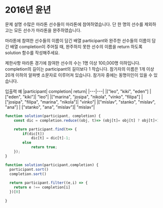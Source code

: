 
# 2016년 윤년

문제 설명
수많은 마라톤 선수들이 마라톤에 참여하였습니다. 단 한 명의 선수를 제외하고는 모든 선수가 마라톤을 완주하였습니다.

마라톤에 참여한 선수들의 이름이 담긴 배열 participant와 완주한 선수들의 이름이 담긴 배열 completion이 주어질 때, 완주하지 못한 선수의 이름을 return 하도록 solution 함수를 작성해주세요.

제한사항
마라톤 경기에 참여한 선수의 수는 1명 이상 100,000명 이하입니다.
completion의 길이는 participant의 길이보다 1 작습니다.
참가자의 이름은 1개 이상 20개 이하의 알파벳 소문자로 이루어져 있습니다.
참가자 중에는 동명이인이 있을 수 있습니다.

입출력 예
|participant| completion| return|
|---|---|
|["leo", "kiki", "eden"] | ["eden", "kiki"]| "leo"|
|["marina", "josipa", "nikola", "vinko", "filipa"] | ["josipa", "filipa", "marina", "nikola"]| "vinko"|
|["mislav", "stanko", "mislav", "ana"] | ["stanko", "ana", "mislav"]| "mislav"|


```js
function solution(participant, completion) {
    const dic = completion.reduce((obj, t)=> (obj[t]= obj[t] ? obj[t]+1 : 1 , obj) ,{});

    return participant.find(t=> {
        if(dic[t])
            dic[t] = dic[t]-1;
        else 
            return true;
    });
}
```


```js
function solution(participant,completion) {
  participant.sort()
  completion.sort()
  
  return participant.filter((e,i) => {
    return e !== completion[i]  
  })[0]
  
}
```